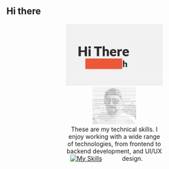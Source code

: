 ## Hi there
<div align="center">
  <img src="https://github.com/aye007/aye007/blob/main/about_me.gif?raw=true" alt="Arash's Picture" width="45%" />
</div>
<div align="center">
    <div style="width:45%">
  <img src="https://github.com/aye007/aye007/blob/main/arash.png?raw=true" alt="Arash's Picture" width="45%" />
</div>
  <div style="width:45%">
      These are my technical skills. I enjoy working with a wide range of technologies, from frontend to backend development, and UI/UX design.
  <a href="https://skillicons.dev" style="float:left;margin-left:10px;">
    <img src="https://skillicons.dev/icons?i=angular,html,js,react,vue,flutter,laravel,ps,php,sass,wordpress,xd,vscode&perline=8" alt="My Skills"/>
  </a>
</div>
</div>
